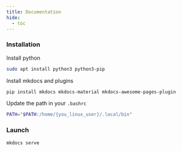 ```yaml
---
title: Documentation
hide:
  - toc
---
```


### Installation

Install python

```sh
sudo apt install python3 python3-pip
```

Install mkdocs and plugins

```sh
pip install mkdocs mkdocs-material mkdocs-awesome-pages-plugin
```

Update the path in your `.bashrc`

```sh
PATH="$PATH:/home/{you_linux_user}/.local/bin"
```

### Launch

```sh
mkdocs serve
```